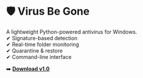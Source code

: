 # 🛡️ Virus Be Gone

A lightweight Python-powered antivirus for Windows.  
✔ Signature-based detection  
✔ Real-time folder monitoring  
✔ Quarantine & restore  
✔ Command-line interface

➡️ [**Download v1.0**](https://github.com/arlotalkington/Virus-Be-Gone/releases/tag/virus_be_gone)
